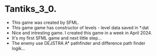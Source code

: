 # Tantiks_3_0.
* This game was created by SFML.
* This game game has constructor of levels - level data saved in *.dat
* Nice and intresting game. I created this game in a week in April 2024.
* It's my first SFML game and next little step...
* The enemy use DEJSTRA A* pathfinder and difference path finder logik...
